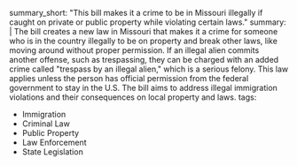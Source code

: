 summary_short: "This bill makes it a crime to be in Missouri illegally if caught on private or public property while violating certain laws."
summary: |
  The bill creates a new law in Missouri that makes it a crime for someone who is in the country illegally to be on property and break other laws, like moving around without proper permission. If an illegal alien commits another offense, such as trespassing, they can be charged with an added crime called "trespass by an illegal alien," which is a serious felony. This law applies unless the person has official permission from the federal government to stay in the U.S. The bill aims to address illegal immigration violations and their consequences on local property and laws.
tags:
  - Immigration
  - Criminal Law
  - Public Property
  - Law Enforcement
  - State Legislation
